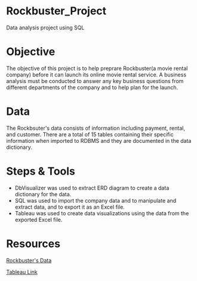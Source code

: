 # Rockbuster_Project
Data analysis project using SQL

# Objective 
The objective of this project is to help preprare Rockbuster(a movie rental company) before it can launch its online movie rental service. A business analysis must be conducted to answer any key business questions from different departments of the company and to help plan for the launch. 

# Data
The Rockbsuter's data consists of information including payment, rental, and customer. There are a total of 15 tables containing their specific information when imported to RDBMS and they are documented in the data dictionary. 

# Steps & Tools 
- DbVisualizer was used to extract ERD diagram to create a data dictionary for the data. 
- SQL was used to import the company data and to manipulate and extract data, and to export it as an Excel file. 
- Tableau was used to create data visualizations using the data from the exported Excel file.

# Resources
[Rockbuster's Data](https://github.com/Konichiwawa/Rockbuster_Project/files/9541754/dvdrental.zip)

[Tableau Link](https://public.tableau.com/app/profile/thang.tran4072/viz/RockbusterBusinessAnalysis/Rockbuster)
